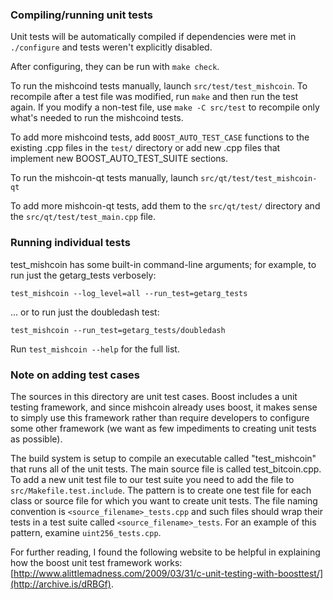 ### Compiling/running unit tests

Unit tests will be automatically compiled if dependencies were met in `./configure`
and tests weren't explicitly disabled.

After configuring, they can be run with `make check`.

To run the mishcoind tests manually, launch `src/test/test_mishcoin`. To recompile
after a test file was modified, run `make` and then run the test again. If you
modify a non-test file, use `make -C src/test` to recompile only what's needed
to run the mishcoind tests.

To add more mishcoind tests, add `BOOST_AUTO_TEST_CASE` functions to the existing
.cpp files in the `test/` directory or add new .cpp files that
implement new BOOST_AUTO_TEST_SUITE sections.

To run the mishcoin-qt tests manually, launch `src/qt/test/test_mishcoin-qt`

To add more mishcoin-qt tests, add them to the `src/qt/test/` directory and
the `src/qt/test/test_main.cpp` file.

### Running individual tests

test_mishcoin has some built-in command-line arguments; for
example, to run just the getarg_tests verbosely:

    test_mishcoin --log_level=all --run_test=getarg_tests

... or to run just the doubledash test:

    test_mishcoin --run_test=getarg_tests/doubledash

Run `test_mishcoin --help` for the full list.

### Note on adding test cases

The sources in this directory are unit test cases.  Boost includes a
unit testing framework, and since mishcoin already uses boost, it makes
sense to simply use this framework rather than require developers to
configure some other framework (we want as few impediments to creating
unit tests as possible).

The build system is setup to compile an executable called "test_mishcoin"
that runs all of the unit tests.  The main source file is called
test_bitcoin.cpp. To add a new unit test file to our test suite you need
to add the file to `src/Makefile.test.include`. The pattern is to create
one test file for each class or source file for which you want to create
unit tests.  The file naming convention is `<source_filename>_tests.cpp`
and such files should wrap their tests in a test suite
called `<source_filename>_tests`. For an example of this pattern,
examine `uint256_tests.cpp`.

For further reading, I found the following website to be helpful in
explaining how the boost unit test framework works:
[http://www.alittlemadness.com/2009/03/31/c-unit-testing-with-boosttest/](http://archive.is/dRBGf).
